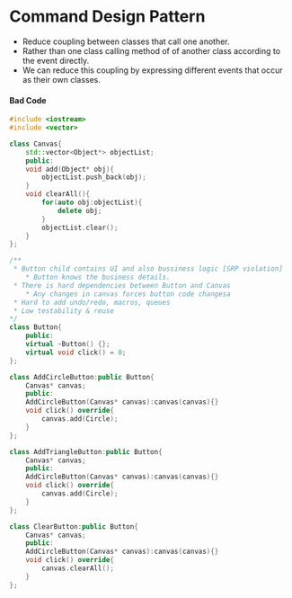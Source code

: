 # Command Design Pattern

 - Reduce coupling between classes that call one another.
 - Rather than one class calling method of of another class according to the event directly.
 - We can reduce this coupling by expressing different events that occur as their own classes.

#### Bad Code
```cpp
#include <iostream>
#include <vector>

class Canvas{
    std::vector<Object*> objectList;
    public:
    void add(Object* obj){
        objectList.push_back(obj);
    }
    void clearAll(){
        for(auto obj:objectList){
            delete obj;
        }
        objectList.clear();
    }
};

/**
 * Button child contains UI and also bussiness logic [SRP violation]
    * Button knows the business details. 
 * There is hard dependencies between Button and Canvas
    * Any changes in canvas forces button code changesa
 * Hard to add undo/redo, macros, queues
 * Low testability & reuse
*/
class Button{
    public:
    virtual ~Button() {};
    virtual void click() = 0;
};

class AddCircleButton:public Button{
    Canvas* canvas;
    public:
    AddCircleButton(Canvas* canvas):canvas(canvas){}
    void click() override{
        canvas.add(Circle);
    }
};

class AddTriangleButton:public Button{
    Canvas* canvas;
    public:
    AddCircleButton(Canvas* canvas):canvas(canvas){}
    void click() override{
        canvas.add(Circle);
    }
};

class ClearButton:public Button{
    Canvas* canvas;
    public:
    AddCircleButton(Canvas* canvas):canvas(canvas){}
    void click() override{
        canvas.clearAll();
    }
};
```
